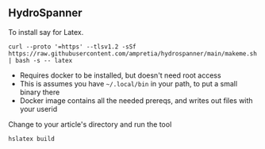 ## HydroSpanner

To install say for Latex.

```
curl --proto '=https' --tlsv1.2 -sSf https://raw.githubusercontent.com/ampretia/hydrospanner/main/makeme.sh | bash -s -- latex
```

- Requires docker to be installed, but doesn't need root access
- This is assumes you have `~/.local/bin` in your path, to put a small binary there
- Docker image contains all the needed prereqs, and writes out files with your userid


Change to your article's directory and run the tool

```
hslatex build
```


